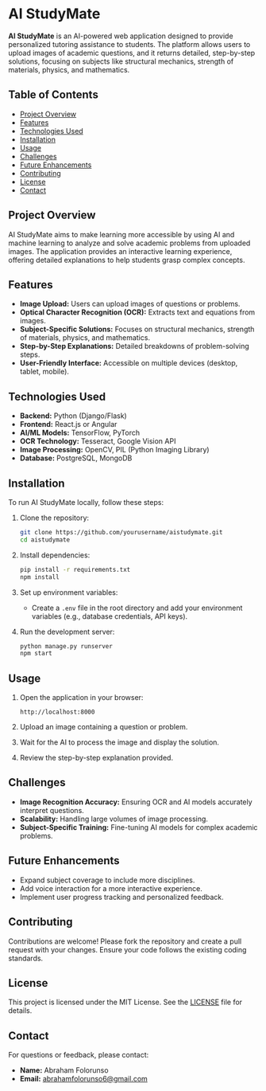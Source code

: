 # AI StudyMate

**AI StudyMate** is an AI-powered web application designed to provide personalized tutoring assistance to students. The platform allows users to upload images of academic questions, and it returns detailed, step-by-step solutions, focusing on subjects like structural mechanics, strength of materials, physics, and mathematics.

## Table of Contents
- [Project Overview](#project-overview)
- [Features](#features)
- [Technologies Used](#technologies-used)
- [Installation](#installation)
- [Usage](#usage)
- [Challenges](#challenges)
- [Future Enhancements](#future-enhancements)
- [Contributing](#contributing)
- [License](#license)
- [Contact](#contact)

## Project Overview
AI StudyMate aims to make learning more accessible by using AI and machine learning to analyze and solve academic problems from uploaded images. The application provides an interactive learning experience, offering detailed explanations to help students grasp complex concepts.

## Features
- **Image Upload:** Users can upload images of questions or problems.
- **Optical Character Recognition (OCR):** Extracts text and equations from images.
- **Subject-Specific Solutions:** Focuses on structural mechanics, strength of materials, physics, and mathematics.
- **Step-by-Step Explanations:** Detailed breakdowns of problem-solving steps.
- **User-Friendly Interface:** Accessible on multiple devices (desktop, tablet, mobile).

## Technologies Used
- **Backend:** Python (Django/Flask)
- **Frontend:** React.js or Angular
- **AI/ML Models:** TensorFlow, PyTorch
- **OCR Technology:** Tesseract, Google Vision API
- **Image Processing:** OpenCV, PIL (Python Imaging Library)
- **Database:** PostgreSQL, MongoDB

## Installation
To run AI StudyMate locally, follow these steps:

1. Clone the repository:
    ```bash
    git clone https://github.com/yourusername/aistudymate.git
    cd aistudymate
    ```

2. Install dependencies:
    ```bash
    pip install -r requirements.txt
    npm install
    ```

3. Set up environment variables:
    - Create a `.env` file in the root directory and add your environment variables (e.g., database credentials, API keys).

4. Run the development server:
    ```bash
    python manage.py runserver
    npm start
    ```

## Usage
1. Open the application in your browser:
    ```
    http://localhost:8000
    ```

2. Upload an image containing a question or problem.

3. Wait for the AI to process the image and display the solution.

4. Review the step-by-step explanation provided.

## Challenges
- **Image Recognition Accuracy:** Ensuring OCR and AI models accurately interpret questions.
- **Scalability:** Handling large volumes of image processing.
- **Subject-Specific Training:** Fine-tuning AI models for complex academic problems.

## Future Enhancements
- Expand subject coverage to include more disciplines.
- Add voice interaction for a more interactive experience.
- Implement user progress tracking and personalized feedback.

## Contributing
Contributions are welcome! Please fork the repository and create a pull request with your changes. Ensure your code follows the existing coding standards.

## License
This project is licensed under the MIT License. See the [LICENSE](LICENSE) file for details.

## Contact
For questions or feedback, please contact:
- **Name:** Abraham Folorunso
- **Email:** abrahamfolorunso6@gmail.com


